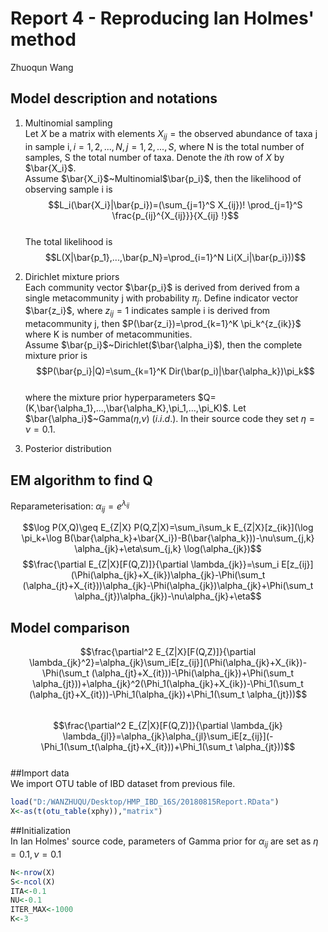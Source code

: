 # Report 4 - Reproducing Ian Holmes' method
Zhuoqun Wang

## Model description and notations  
1. Multinomial sampling  
Let $X$ be a matrix with elements $X_{ij}=\text{the observed abundance of taxa j in sample i}, i=1,2,...,N, j=1,2,...,S$, where N is the total number of samples, S the total number of taxa. Denote the $i$th row of $X$ by $\bar{X_i}$.  
Assume $\bar{X_i}$~Multinomial$\bar{p_i}$, then the likelihood of observing sample i is 
$$L_i(\bar{X_i}|\bar{p_i})=(\sum_{j=1}^S X_{ij})! \prod_{j=1}^S \frac{p_{ij}^{X_{ij}}}{X_{ij} !}$$  
The total likelihood is 
$$L(X|\bar{p_1},...,\bar{p_N}=\prod_{i=1}^N Li(X_i|\bar{p_i}))$$  
  
2. Dirichlet mixture priors  
Each community vector $\bar{p_i}$ is derived from derived from a single metacommunity j with probability $\pi_{j}$. Define indicator vector $\bar{z_i}$, where $z_{ij}=1$ indicates sample i is derived from metacommunity j, then $P(\bar{z_i})=\prod_{k=1}^K \pi_k^{z_{ik}}$ where K is number of metacommunities.  
Assume $\bar{p_i}$~Dirichlet($\bar{\alpha_i}$), then the complete mixture prior is $$P(\bar{p_i}|Q)=\sum_{k=1}^K Dir(\bar(p_i)|\bar{\alpha_k})\pi_k$$  
where the mixture prior hyperparameters $Q=(K,\bar{\alpha_1},...,\bar{\alpha_K},\pi_1,...,\pi_K)$.
Let $\bar{\alpha_i}$~Gamma($\eta$,$\nu$) $(i.i.d.)$. In their source code they set $\eta=\nu=0.1$.  
  
3. Posterior distribution  
## EM algorithm to find Q  
Reparameterisation: $\alpha_{ij}=e^{\lambda_{ij}}$  

$$\log P(X,Q)\geq E_{Z|X} P(Q,Z|X)=\sum_i\sum_k E_{Z|X}[z_{ik}](\log \pi_k+\log B(\bar{\alpha_k}+\bar{X_i})-B(\bar{\alpha_k}))-\nu\sum_{j,k} \alpha_{jk}+\eta\sum_{j,k} \log(\alpha_{jk})$$
$$\frac{\partial E_{Z|X}[F(Q,Z)]}{\partial \lambda_{jk}}=\sum_i E[z_{ij}](\Phi(\alpha_{jk}+X_{ik})\alpha_{jk}-\Phi(\sum_t (\alpha_{jt}+X_{it}))\alpha_{jk}-\Phi(\alpha_{jk})\alpha_{jk}+\Phi(\sum_t \alpha_{jt})\alpha_{jk})-\nu\alpha_{jk}+\eta$$

  
## Model comparison

$$\frac{\partial^2 E_{Z|X}[F(Q,Z)]}{\partial \lambda_{jk}^2}=\alpha_{jk}\sum_iE[z_{ij}](\Phi(\alpha_{jk}+X_{ik})-\Phi(\sum_t (\alpha_{jt}+X_{it}))-\Phi(\alpha_{jk})+\Phi(\sum_t \alpha_{jt}))+\alpha_{jk}^2(\Phi_1(\alpha_{jk}+X_{ik})-\Phi_1(\sum_t (\alpha_{jt}+X_{it}))-\Phi_1(\alpha_{jk})+\Phi_1(\sum_t \alpha_{jt}))$$  
$$\frac{\partial^2 E_{Z|X}[F(Q,Z)]}{\partial \lambda_{jk} \lambda_{jl}}=\alpha_{jk}\alpha_{jl}\sum_iE[z_{ij}](-\Phi_1(\sum_t(\alpha_{jt}+X_{it}))+\Phi_1(\sum_t \alpha_{jt}))$$  
##Import data  
We import OTU table of IBD dataset from previous file.
```r
load("D:/WANZHUQU/Desktop/HMP_IBD_16S/20180815Report.RData")
X<-as(t(otu_table(xphy)),"matrix")
```  
##Initialization  
In Ian Holmes' source code, parameters of Gamma prior for $\alpha_{ij}$ are set as $\eta=0.1,\nu=0.1$
```r
N<-nrow(X)
S<-ncol(X)
ITA<-0.1
NU<-0.1
ITER_MAX<-1000
K<-3
```
